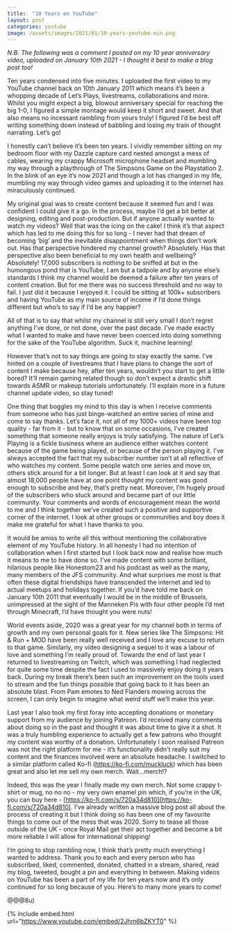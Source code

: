 ```yaml
---
title:  "10 Years on YouTube"
layout: post
categories: youtube
image: /assets/images/2021/01/10-years-youtube-min.png
---
```


_N.B. The following was a comment I posted on my 10 year anniversary video, uploaded on January 10th 2021 - I thought it best to make a blog post too!_

Ten years condensed into five minutes. I uploaded the first video to my YouTube channel back on 10th January 2011 which means it’s been a whopping decade of Let’s Plays, livestreams, collaborations and more. Whilst you might expect a big, blowout anniversary special for reaching the big 1-0, I figured a simple montage would keep it short and sweet. And that also means no incessant rambling from yours truly! I figured I’d be best off writing something down instead of babbling and losing my train of thought narrating. Let’s go!

<!-- readmore -->

I honestly can’t believe it’s been ten years. I vividly remember sitting on my bedroom floor with my Dazzle capture card nested amongst a mess of cables, wearing my crappy Microsoft microphone headset and mumbling my way through a playthrough of The Simpsons Game on the Playstation 2. In the blink of an eye it’s now 2021 and though a lot has changed in my life, mumbling my way through video games and uploading it to the internet has miraculously continued.

My original goal was to create content because it seemed fun and I was confident I could give it a go. In the process, maybe I’d get a bit better at designing, editing and post-production. But if anyone actually wanted to watch my videos? Well that was the icing on the cake! I think it’s that aspect which has led to me doing this for so long - I never had that dream of becoming ‘big’ and the inevitable disappointment when things don’t work out. Has that perspective hindered my channel growth? Absolutely. Has that perspective also been beneficial to my own health and wellbeing? Absolutely! 17,000 subscribers is nothing to be sniffed at but in the humongous pond that is YouTube, I am but a tadpole and by anyone else’s standards I think my channel would be deemed a failure after ten years of content creation. But for me there was no success threshold and no way to fail. I just did it because I enjoyed it. I could be sitting at 100k+ subscribers and having YouTube as my main source of income if I’d done things different but who’s to say if I’d be any happier?

All of that is to say that whilst my channel is still very small I don’t regret anything I’ve done, or not done, over the past decade. I’ve made exactly what I wanted to make and have never been coerced into doing something for the sake of the YouTube algorithm. Suck it, machine learning!

However that’s not to say things are going to stay exactly the same. I’ve hinted on a couple of livestreams that I have plans to change the sort of content I make because hey, after ten years, wouldn’t you start to get a little bored? It’ll remain gaming related though so don’t expect a drastic shift towards ASMR or makeup tutorials unfortunately. I’ll explain more in a future channel update video, so stay tuned!

One thing that boggles my mind to this day is when I receive comments from someone who has just binge-watched an entire series of mine and come to say thanks. Let’s face it, not all of my 1000+ videos have been top quality - far from it - but to know that on some occasions, I’ve created something that someone really enjoys is truly satisfying. The nature of Let’s Playing is a fickle business where an audience either watches content because of the game being played, or because of the person playing it. I’ve always accepted the fact that my subscriber number isn’t at all reflective of who watches my content. Some people watch one series and move on, others stick around for a bit longer. But at least I can look at it and say that almost 18,000 people have at one point thought my content was good enough to subscribe and hey, that’s pretty neat. Moreover, I’m hugely proud of the subscribers who stuck around and became part of our little community. Your comments and words of encouragement mean the world to me and I think together we’ve created such a positive and supportive corner of the internet. I look at other groups or communities and boy does it make me grateful for what I have thanks to you.

It would be amiss to write all this without mentioning the collaborative element of my YouTube history. In all honesty I had no intention of collaboration when I first started but I look back now and realise how much it means to me to have done so. I’ve made content with some brilliant, hilarious people like Honestom23 and his podcast as well as the many, many members of the JFS community. And what surprises me most is that often these digital friendships have transcended the internet and led to actual meetups and holidays together. If you’d have told me back on January 10th 2011 that eventually I would be in the middle of Brussels, unimpressed at the sight of the Manneken Pis with four other people I’d met through Minecraft, I’d have thought you were nuts!

World events aside, 2020 was a great year for my channel both in terms of growth and my own personal goals for it. New series like The Simpsons: Hit & Run + MOD have been really well received and I love any excuse to return to that game. Similarly, my video designing a sequel to it was a labour of love and something I’m really proud of. Towards the end of last year I returned to livestreaming on Twitch, which was something I had neglected for quite some time despite the fact I used to massively enjoy doing it years back. During my break there’s been such an improvement on the tools used to stream and the fun things possible that going back to it has been an absolute blast. From Pam emotes to Ned Flanders mowing across the screen, I can only begin to imagine what weird stuff we’ll make this year.

Last year I also took my first foray into accepting donations or monetary support from my audience by joining Patreon. I’d received many comments about doing so in the past and thought it was about time to give it a shot. It was a truly humbling experience to actually get a few patrons who thought my content was worthy of a donation. Unfortunately I soon realised Patreon was not the right platform for me - it’s functionality didn’t really suit my content and the finances involved were an absolute headache. I switched to a similar platform called Ko-fi (https://ko-fi.com/muckluck) which has been great and also let me sell my own merch. Wait...merch!?

Indeed, this was the year I finally made my own merch. Not some crappy t-shirt or mug, no no no - my very own enamel pin which, if you’re in the UK, you can buy here - [https://ko-fi.com/s/720a34d810](https://ko-fi.com/s/720a34d810). I’ve already written a massive blog post all about the process of creating it but I think doing so has been one of my favourite things to come out of the mess that was 2020. Sorry to tease all those outside of the UK - once Royal Mail get their act together and become a bit more reliable I will allow for international shipping!

I’m going to stop rambling now, I think that’s pretty much everything I wanted to address. Thank you to each and every person who has subscribed, liked, commented, donated, chatted in a stream, shared, read my blog, tweeted, bought a pin and everything in between. Making videos on YouTube has been a part of my life for ten years now and it’s only continued for so long because of you. Here’s to many more years to come!

@@@8u)

{% include embed.html url="https://www.youtube.com/embed/2Jhm6bZKYT0" %}

